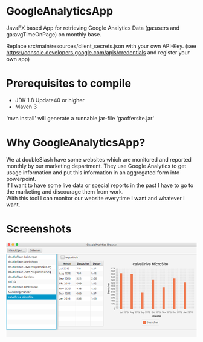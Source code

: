 # GoogleAnalyticsApp
JavaFX based App for retrieving Google Analytics Data (ga:users and ga:avgTimeOnPage) on monthly base.

Replace src/main/resources/client_secrets.json with your own API-Key. (see https://console.developers.google.com/apis/credentials and register your own app)

# Prerequisites to compile
- JDK 1.8 Update40 or higher
- Maven 3

'mvn install' will generate a runnable jar-file 'gaoffersite.jar'

# Why GoogleAnalyticsApp?
We at doubleSlash have some websites which are monitored and reported monthly by our marketing department. They use Google Analytics to get usage information and put this information in an aggregated form into powerpoint.<br>
If I want to have some live data or special reports in the past I have to go to the marketing and discourage them from work.<br>
With this tool I can monitor our website everytime I want and whatever I want.

# Screenshots
![Alt text](./screenshot.png?raw=true "GoogleAnalyticsApp Main screen")





